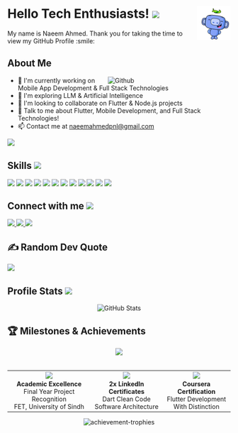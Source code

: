 <h1> Hello Tech Enthusiasts! <img src = "https://raw.githubusercontent.com/MartinHeinz/MartinHeinz/master/wave.gif" width = 50px>

<img width="15%" align="right" alt="Github" src="https://github.com/avinIndrasoma/avinIndrasoma/blob/main/749044136589393960.gif" />

</h1>
  
<div size='1px'> My name is Naeem Ahmed. Thank you for taking the time to view my GitHub Profile :smile: </div>

<h2> About Me </h2>

<img width="55%" align="right" alt="Github" src="https://raw.githubusercontent.com/onimur/.github/master/.resources/git-header.svg" />

- 🔭 I'm currently working on Mobile App Development & Full Stack Technologies
- 🌱 I'm exploring LLM & Artificial Intelligence
- 👯 I'm looking to collaborate on Flutter & Node.js projects
- 💬 Talk to me about Flutter, Mobile Development, and Full Stack Technologies!
- 📫 Contact me at naeemahmedpnl@gmail.com

![](https://komarev.com/ghpvc/?username=naeemahmedpnl&color=blueviolet&label=Profile+Views)

<h2> Skills <img src = "https://media2.giphy.com/media/QssGEmpkyEOhBCb7e1/giphy.gif?cid=ecf05e47a0n3gi1bfqntqmob8g9aid1oyj2wr3ds3mg700bl&rid=giphy.gif" width = 20px> </h2>

<a href= https://github.com/naeemahmedpnl><img width ='35px' src ='https://raw.githubusercontent.com/rahulbanerjee26/githubAboutMeGenerator/main/icons/flutter.svg'></a>
<a href= https://github.com/naeemahmedpnl><img width ='35px' src ='https://raw.githubusercontent.com/rahulbanerjee26/githubAboutMeGenerator/main/icons/dart.svg'></a>
<a href= https://github.com/naeemahmedpnl><img width ='35px' src ='https://raw.githubusercontent.com/rahulbanerjee26/githubAboutMeGenerator/main/icons/javascript.svg'></a>
<a href= https://github.com/naeemahmedpnl><img width ='35px' src ='https://raw.githubusercontent.com/rahulbanerjee26/githubAboutMeGenerator/main/icons/nodejs.svg'></a>
<a href= https://github.com/naeemahmedpnl><img width ='35px' src ='https://raw.githubusercontent.com/rahulbanerjee26/githubAboutMeGenerator/main/icons/express.svg'></a>
<a href= https://github.com/naeemahmedpnl><img width ='35px' src ='https://raw.githubusercontent.com/rahulbanerjee26/githubAboutMeGenerator/main/icons/mongodb.svg'></a>
<a href= https://github.com/naeemahmedpnl><img width ='35px' src ='https://raw.githubusercontent.com/rahulbanerjee26/githubAboutMeGenerator/main/icons/firebase.svg'></a>
<a href= https://github.com/naeemahmedpnl><img width ='35px' src ='https://raw.githubusercontent.com/rahulbanerjee26/githubAboutMeGenerator/main/icons/python.svg'></a>
<a href= https://github.com/naeemahmedpnl><img width ='35px' src ='https://raw.githubusercontent.com/rahulbanerjee26/githubAboutMeGenerator/main/icons/git.svg'></a>
<a href= https://github.com/naeemahmedpnl><img width ='35px' src ='https://raw.githubusercontent.com/rahulbanerjee26/githubAboutMeGenerator/main/icons/github.svg'></a>
<a href= https://github.com/naeemahmedpnl><img width ='35px' src ='https://raw.githubusercontent.com/rahulbanerjee26/githubAboutMeGenerator/main/icons/azure.svg'></a>
<a href= https://github.com/naeemahmedpnl><img width ='35px' src ='https://raw.githubusercontent.com/rahulbanerjee26/githubAboutMeGenerator/main/icons/figma.svg'></a>

<h2> Connect with me <img src='https://raw.githubusercontent.com/ShahriarShafin/ShahriarShafin/main/Assets/handshake.gif' width="50px"> </h2>

<p align="left">
  <a href="https://www.linkedin.com/in/naeemahmedpnl/" target="_blank">
    <img src="https://img.icons8.com/fluent/48/000000/linkedin.png"/>
  </a>
  <a href="https://www.facebook.com/naeem.haider.9277/" target="_blank">
    <img src="https://img.icons8.com/fluent/48/000000/facebook-new.png"/>
  </a>
  <a href="https://www.instagram.com/naeemhaider72" target="_blank">
    <img src="https://img.icons8.com/fluent/48/000000/instagram-new.png"/>
  </a>
</p>

<h2> ✍️ Random Dev Quote </h2>

![](https://quotes-github-readme.vercel.app/api?type=horizontal&theme=radical)

<h2> Profile Stats <img width ='18px' src ='https://raw.githubusercontent.com/rahulbanerjee26/githubAboutMeGenerator/main/icons/github.svg'> </h2>

<div align="center">
  <img src="https://github-readme-stats.vercel.app/api?username=naeemahmedpnl&show_icons=true&count_private=true&hide_border=true&title_color=70A5FD&icon_color=70A5FD&text_color=FFFFFF&bg_color=0D1117" alt="GitHub Stats" />
</div>

<h2> 🏆 Milestones & Achievements </h2>

<div align="center">
  <img width="800" height="auto" src="https://github-profile-trophy.vercel.app/?username=naeemahmedpnl&row=1&column=7&theme=darkhub&margin-w=15&no-frame=true"/>
</div>

<br/>

<div align="center">
  <table>
    <tr>
      <td align="center">
        <img width="60" src="https://img.icons8.com/external-flaticons-lineal-color-flat-icons/64/000000/external-achievement-achievements-flaticons-lineal-color-flat-icons.png"/>
        <br/>
        <strong>Academic Excellence</strong>
        <br/>
        Final Year Project Recognition
        <br/>
        FET, University of Sindh
      </td>
      <td align="center">
        <img width="60" src="https://img.icons8.com/nolan/64/linkedin.png"/>
        <br/>
        <strong>2x LinkedIn Certificates</strong>
        <br/>
        Dart Clean Code
        <br/>
        Software Architecture
      </td>
      <td align="center">
        <img width="60" src="https://img.icons8.com/nolan/64/programming.png"/>
        <br/>
        <strong>Coursera Certification</strong>
        <br/>
        Flutter Development
        <br/>
        With Distinction
      </td>
    </tr>
  </table>
</div>



<div align="center">
  <img src="https://github-profile-trophy.vercel.app/?username=naeemahmedpnl&theme=dracula&row=1&column=6" alt="achievement-trophies"/>
</div>
